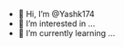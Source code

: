 - 👋 Hi, I’m @Yashk174
- 👀 I’m interested in ...
- 🌱 I’m currently learning ...



<!---
Yashk174/Yashk174 is a ✨ special ✨ repository because its `README.md` (this file) appears on your GitHub profile.
You can click the Preview link to take a look at your changes.
--->
